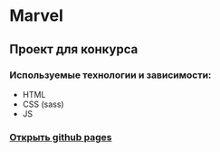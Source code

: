 # Marvel
## Проект для конкурса

### Используемые технологии и зависимости:
* HTML
* CSS (sass)
* JS


### [Открыть github pages](https://kombat-fml.github.io/project-marvel/)